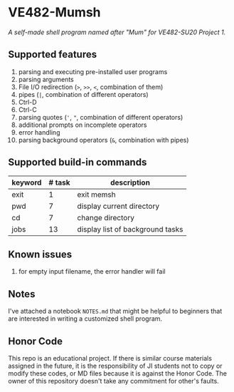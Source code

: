 # VE482-Mumsh
*A self-made shell program named after "Mum" for VE482-SU20 Project 1.*

## Supported features
1. parsing and executing pre-installed user programs
2. parsing arguments
3. File I/O redirection (`>`, `>>`, `<`, combination of them)
4. pipes (`|`, combination of different operators)
5. Ctrl-D
6. Ctrl-C
7. parsing quotes (`'`, `"`, combination of different operators)
8. additional prompts on incomplete operators
9. error handling
10. parsing background operators (`&`, combination with pipes)

## Supported build-in commands
| keyword | \# task | description |
| ------- | ------- | ----------- |
| exit    | 1       | exit memsh  |
| pwd     | 7       | display current directory  |
| cd      | 7       | change directory |
| jobs    | 13      | display list of background tasks |

## Known issues
1. for empty input filename, the error handler will fail

## Notes
I've attached a notebook `NOTES.md` that might be helpful to beginners that are interested in writing a customized shell program.

## Honor Code
This repo is an educational project. If there is similar course materials assigned in the future, it is the responsibility of JI students not to copy or modify these codes, or MD files because it is against the Honor Code. The owner of this repository doesn't take any commitment for other's faults.
